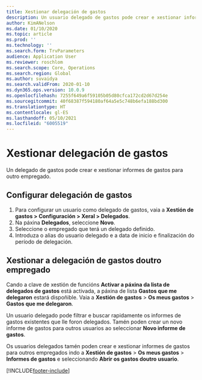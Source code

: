 ```yaml
---
title: Xestionar delegación de gastos
description: Un usuario delegado de gastos pode crear e xestionar informes de gastos para outro empregado da organización.
author: KimANelson
ms.date: 01/10/2020
ms.topic: article
ms.prod: ''
ms.technology: ''
ms.search.form: TrvParameters
audience: Application User
ms.reviewer: roschlom
ms.search.scope: Core, Operations
ms.search.region: Global
ms.author: suvaidya
ms.search.validFrom: 2020-01-10
ms.dyn365.ops.version: 10.0.9
ms.openlocfilehash: 7255f649a6f59105b05d80cfca172cd2d67d254e
ms.sourcegitcommit: 40f68387f594180af64a5e5c748b6efa188bd300
ms.translationtype: HT
ms.contentlocale: gl-ES
ms.lasthandoff: 05/10/2021
ms.locfileid: "6005519"
---
```

# <a name="manage-expense-delegation"></a>Xestionar delegación de gastos

Un delegado de gastos pode crear e xestionar informes de gastos para outro empregado.

## <a name="configure-expense-delegation"></a>Configurar delegación de gastos

1. Para configurar un usuario como delegado de gastos, vaia a **Xestión de gastos > Configuración > Xeral > Delegados**.
2. Na páxina **Delegados**, seleccione **Novo**.
3. Seleccione o empregado que terá un delegado definido. 
4. Introduza o alias do usuario delegado e a data de inicio e finalización do período de delegación.

## <a name="manage-expense-delegation-for-another-employee"></a>Xestionar a delegación de gastos doutro empregado

Cando a clave de xestión de funcións **Activar a páxina da lista de delegados de gastos** está activada, a páxina de lista **Gastos que me delegaron** estará dispoñible. Vaia a **Xestión de gastos** > **Os meus gastos** > **Gastos que me delegaron**.

Un usuario delegado pode filtrar e buscar rapidamente os informes de gastos existentes que lle foron delegados. Tamén poden crear un novo informe de gastos para outros usuarios ao seleccionar **Novo informe de gastos**.

Os usuarios delegados tamén poden crear e xestionar informes de gastos para outros empregados indo a **Xestión de gastos** > **Os meus gastos** > **Informes de gastos** e seleccionando **Abrir os gastos doutro usuario**.


[!INCLUDE[footer-include](../includes/footer-banner.md)]